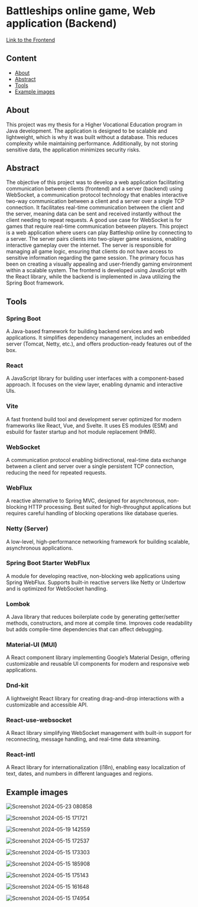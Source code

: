 # Battleships online game, Web application (Backend)
[Link to the Frontend](https://github.com/LukasChyle/battleship-frontend)

## Content
- [About](#about)
- [Abstract](#abstract)
- [Tools](#tools)
- [Example images](#example-images)

## About
This project was my thesis for a Higher Vocational Education program in Java development.
The application is designed to be scalable and lightweight, which is why it was built without a database.
This reduces complexity while maintaining performance.
Additionally, by not storing sensitive data, the application minimizes security risks.

## Abstract
The objective of this project was to develop a web application facilitating communication
between clients (frontend) and a server (backend) using WebSocket, a communication
protocol technology that enables interactive two-way communication between a client and a
server over a single TCP connection. It facilitates real-time communication between the
client and the server, meaning data can be sent and received instantly without the client
needing to repeat requests.
A good use case for WebSocket is for games that require real-time communication between
players. This project is a web application where users can play Battleship online by
connecting to a server. The server pairs clients into two-player game sessions, enabling
interactive gameplay over the internet.
The server is responsible for managing all game logic, ensuring that clients do not have
access to sensitive information regarding the game session.
The primary focus has been on creating a visually appealing and user-friendly gaming
environment within a scalable system.
The frontend is developed using JavaScript with the React library, while the backend is
implemented in Java utilizing the Spring Boot framework.

## Tools
### Spring Boot
A Java-based framework for building backend services and web applications. It simplifies dependency management, includes an embedded server (Tomcat, Netty, etc.), and offers production-ready features out of the box.

### React
A JavaScript library for building user interfaces with a component-based approach. It focuses on the view layer, enabling dynamic and interactive UIs.

### Vite
A fast frontend build tool and development server optimized for modern frameworks like React, Vue, and Svelte. It uses ES modules (ESM) and esbuild for faster startup and hot module replacement (HMR).

### WebSocket
A communication protocol enabling bidirectional, real-time data exchange between a client and server over a single persistent TCP connection, reducing the need for repeated requests.

### WebFlux
A reactive alternative to Spring MVC, designed for asynchronous, non-blocking HTTP processing. Best suited for high-throughput applications but requires careful handling of blocking operations like database queries.

### Netty (Server)
A low-level, high-performance networking framework for building scalable, asynchronous applications.

### Spring Boot Starter WebFlux
A module for developing reactive, non-blocking web applications using Spring WebFlux. Supports built-in reactive servers like Netty or Undertow and is optimized for WebSocket handling.

### Lombok
A Java library that reduces boilerplate code by generating getter/setter methods, constructors, and more at compile time. Improves code readability but adds compile-time dependencies that can affect debugging.

### Material-UI (MUI)
A React component library implementing Google’s Material Design, offering customizable and reusable UI components for modern and responsive web applications.

### Dnd-kit
A lightweight React library for creating drag-and-drop interactions with a customizable and accessible API.

### React-use-websocket
A React library simplifying WebSocket management with built-in support for reconnecting, message handling, and real-time data streaming.

### React-intl
A React library for internationalization (i18n), enabling easy localization of text, dates, and numbers in different languages and regions.

## Example images
![Screenshot 2024-05-23 080858](https://github.com/user-attachments/assets/31048333-926e-4270-95ce-b341214fe5e7)

![Screenshot 2024-05-15 171721](https://github.com/user-attachments/assets/aa85f5ea-ac36-45ea-a5b0-873f27ac6219)

![Screenshot 2024-05-19 142559](https://github.com/user-attachments/assets/19cf4fc3-24a6-47d0-a5dc-ada63719886d)

![Screenshot 2024-05-15 172537](https://github.com/user-attachments/assets/a95a3e7d-e391-4700-8cea-c3ec4d3e9e9b)

![Screenshot 2024-05-15 173303](https://github.com/user-attachments/assets/441d5598-6d8d-46b6-8b3e-1edaf19db5dc)

![Screenshot 2024-05-15 185908](https://github.com/user-attachments/assets/e66d4b8c-1778-4912-893d-7c8f72477b97)

![Screenshot 2024-05-15 175143](https://github.com/user-attachments/assets/781819e7-9b38-43d8-ad4c-41c2f067edc9)

![Screenshot 2024-05-15 161648](https://github.com/user-attachments/assets/3f27b7a5-4cc5-4544-beb9-98299e3a03fd)

![Screenshot 2024-05-15 174954](https://github.com/user-attachments/assets/77ff88c2-f0b6-450e-9fb7-a71e0c758ba6)
